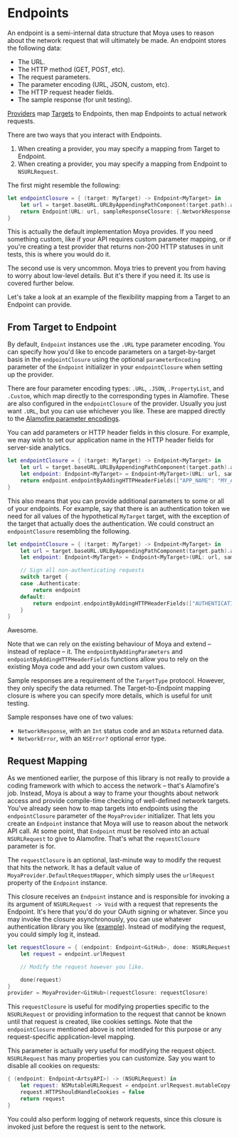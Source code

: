 Endpoints
=========

An endpoint is a semi-internal data structure that Moya uses to reason about 
the network request that will ultimately be made. An endpoint stores the 
following data:

- The URL.
- The HTTP method (GET, POST, etc).
- The request parameters.
- The parameter encoding (URL, JSON, custom, etc).
- The HTTP request header fields.
- The sample response (for unit testing).

[Providers](Providers.md) map [Targets](Targets.md) to Endpoints, then map
Endpoints to actual network requests. 

There are two ways that you interact with Endpoints. 

1. When creating a provider, you may specify a mapping from Target to Endpoint.
1. When creating a provider, you may specify a mapping from Endpoint to `NSURLRequest`. 

The first might resemble the following:

```swift
let endpointClosure = { (target: MyTarget) -> Endpoint<MyTarget> in
    let url = target.baseURL.URLByAppendingPathComponent(target.path).absoluteString
    return Endpoint(URL: url, sampleResponseClosure: {.NetworkResponse(200, target.sampleData)}, method: target.method, parameters: target.parameters)
}
```

This is actually the default implementation Moya provides. If you need something 
custom, like if your API requires custom parameter mapping, or if you're 
creating a test provider that returns non-200 HTTP statuses in unit tests, this
is where you would do it. 

The second use is very uncommon. Moya tries to prevent you from having to worry
about low-level details. But it's there if you need it. Its use is covered 
further below.

Let's take a look at an example of the flexibility mapping from a Target to 
an Endpoint can provide. 

From Target to Endpoint 
-----------------------

By default, `Endpoint` instances use the `.URL` type parameter encoding. You
can specify how you'd like to encode parameters on a target-by-target basis in
the `endpointClosure` using the optional `parameterEncoding` parameter of the
`Endpoint` initializer in your `endpointClosure` when setting up the provider. 

There are four parameter encoding types: `.URL`, `.JSON`, `.PropertyList`, and
`.Custom`, which map directly to the corresponding types in Alamofire. These 
are also configured in the `endpointClosure` of the provider. Usually you just
want `.URL`, but you can use whichever you like. These are mapped directly to
the [Alamofire parameter encodings](https://github.com/Alamofire/Alamofire/blob/3d271dbbf12e104ab1373bff36c91c5ecbcc3890/Source/ParameterEncoding.swift#L47).

You can add parameters or HTTP header fields in this closure. For example, we 
may wish to set our application name in the HTTP header fields for server-side
analytics. 

```swift
let endpointClosure = { (target: MyTarget) -> Endpoint<MyTarget> in
    let url = target.baseURL.URLByAppendingPathComponent(target.path).absoluteString
    let endpoint: Endpoint<MyTarget> = Endpoint<MyTarget>(URL: url, sampleResponseClosure: {.NetworkResponse(200, target.sampleData)}, method: target.method, parameters: target.parameters)
    return endpoint.endpointByAddingHTTPHeaderFields(["APP_NAME": "MY_AWESOME_APP"])
}
```

This also means that you can provide additional parameters to some or all of 
your endpoints. For example, say that there is an authentication token we need
for  all values of the hypothetical `MyTarget` target, with the exception of the 
target that actually does the authentication. We could construct an 
`endpointClosure` resembling the following. 

```swift
let endpointClosure = { (target: MyTarget) -> Endpoint<MyTarget> in
    let url = target.baseURL.URLByAppendingPathComponent(target.path).absoluteString
    let endpoint: Endpoint<MyTarget> = Endpoint<MyTarget>(URL: url, sampleResponseClosure: {.NetworkResponse(200, target.sampleData)}, method: target.method, parameters: target.parameters)

    // Sign all non-authenticating requests
    switch target {
    case .Authenticate:
        return endpoint
    default:
        return endpoint.endpointByAddingHTTPHeaderFields(["AUTHENTICATION_TOKEN": GlobalAppStorage.authToken])
    }
}
```

Awesome. 

Note that we can rely on the existing behaviour of Moya and extend – instead
of replace – it. The `endpointByAddingParameters` and `endpointByAddingHTTPHeaderFields`
functions allow you to rely on the existing Moya code and add your own custom
values. 

Sample responses are a requirement of the `TargetType` protocol. However, they
only specify the data returned. The Target-to-Endpoint mapping closure is where
you can specify more details, which is useful for unit testing. 

Sample responses have one of two values:

- `NetworkResponse`, with an `Int` status code and an `NSData` returned data.
- `NetworkError`, with an `NSError?` optional error type.

 
Request Mapping
---------------

As we mentioned earlier, the purpose of this library is not really to provide a
coding framework with which to access the network – that's Alamofire's job. 
Instead, Moya is about a way to frame your thoughts about network access and 
provide compile-time checking of well-defined network targets. You've already 
seen how to map targets into endpoints using the `endpointClosure` parameter
of the `MoyaProvider` initializer. That lets you create an `Endpoint` instance
that Moya will use to reason about the network API call. At some point, that
`Endpoint` must be resolved into an actual `NSURLRequest` to give to Alamofire. 
That's what the `requestClosure` parameter is for. 

The `requestClosure` is an optional, last-minute way to modify the request 
that hits the network. It has a default value of `MoyaProvider.DefaultRequestMapper`, 
which simply uses the `urlRequest` property of the `Endpoint` instance. 

This closure receives an `Endpoint` instance and is responsible for invoking a
its argument of `NSURLRequest -> Void` with a request that represents the Endpoint.
It's here that you'd do your OAuth signing or whatever. Since you may invoke the 
closure asynchronously, you can use whatever authentication library you like ([example](https://github.com/rheinfabrik/Heimdallr.swift)). 
Instead of modifying the request, you could simply log it, instead.

```swift
let requestClosure = { (endpoint: Endpoint<GitHub>, done: NSURLRequest -> Void) in
    let request = endpoint.urlRequest

    // Modify the request however you like.

    done(request)
}
provider = MoyaProvider<GitHub>(requestClosure: requestClosure)
```

This `requestClosure` is useful for modifying properties specific to the `NSURLRequest` or providing information to the request that cannot be known until that request is created, like cookies settings. Note that the `endpointClosure` mentioned above is not intended for this purpose or any request-specific application-level mapping.

This parameter is actually very useful for modifying the request object. 
`NSURLRequest` has many properties you can customize. Say you want to disable 
all cookies on requests:

```swift
{ (endpoint: Endpoint<ArtsyAPI>) -> (NSURLRequest) in
    let request: NSMutableURLRequest = endpoint.urlRequest.mutableCopy() as NSMutableURLRequest
    request.HTTPShouldHandleCookies = false
    return request
}
```

You could also perform logging of network requests, since this closure is 
invoked just before the request is sent to the network. 
